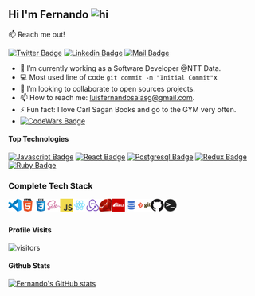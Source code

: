 ## Hi I'm Fernando <img src="https://user-images.githubusercontent.com/1303154/88677602-1635ba80-d120-11ea-84d8-d263ba5fc3c0.gif" width="28px" alt="hi">


:mailbox: Reach me out!

[![Twitter Badge](https://img.shields.io/badge/-@FernandoSalas-1ca0f1?style=flat&labelColor=1ca0f1&logo=twitter&logoColor=white&link=https://twitter.com/FernandoSalasD4)](https://twitter.com/FernandoSalasD4) 
[![Linkedin Badge](https://img.shields.io/badge/-FernandoSalas-0e76a8?style=flat&labelColor=0e76a8&logo=linkedin&logoColor=white)](https://www.linkedin.com/in/luisfernandosalasgave/) 
[![Mail Badge](https://img.shields.io/badge/-FernandoSalas-c0392b?style=flat&labelColor=c0392b&logo=gmail&logoColor=white)](mailto:luisfernandosalasg@gmail.com)

<!-- TODO: Add last video link -->

- 🔭 I’m currently working as a Software Developer @NTT Data.
- :computer: Most used line of code `git commit -m "Initial Commit"`x
- 🤔 I’m looking to collaborate to open sources projects.
- 📫 How to reach me: luisfernandosalasg@gmail.com.
- ⚡ Fun fact: I love Carl Sagan Books and go to the GYM very often.
- [![CodeWars Badge](https://www.codewars.com/users/LuisSalas94/badges/micro)](#)

#### Top Technologies

<!-- TODO: Make technologies links takes you to repositories -->

[![Javascript Badge](https://img.shields.io/badge/-Javascript-F0DB4F?style=for-the-badge&labelColor=black&logo=javascript&logoColor=F0DB4F)](#) 
[![React Badge](https://img.shields.io/badge/-React-61DBFB?style=for-the-badge&labelColor=black&logo=react&logoColor=61DBFB)](#) 
[![Postgresql Badge](https://img.shields.io/badge/-MySQL-305d8d?style=for-the-badge&labelColor=black&logo=mysql&logoColor=305d8d)](#) 
[![Redux Badge](https://img.shields.io/badge/-Redux-7248b6?style=for-the-badge&labelColor=black&logo=redux&logoColor=7248b6)](#) 
[![Ruby Badge](https://img.shields.io/badge/-Ruby-ab1303?style=for-the-badge&labelColor=black&logo=ruby&logoColor=ab1303)](#)


### Complete Tech Stack

<img align="left" alt="Visual Studio Code" width="26px" src="https://raw.githubusercontent.com/github/explore/80688e429a7d4ef2fca1e82350fe8e3517d3494d/topics/visual-studio-code/visual-studio-code.png" />
<img align="left" alt="HTML5" width="26px" src="https://raw.githubusercontent.com/github/explore/80688e429a7d4ef2fca1e82350fe8e3517d3494d/topics/html/html.png" />
<img align="left" alt="CSS3" width="26px" src="https://raw.githubusercontent.com/github/explore/80688e429a7d4ef2fca1e82350fe8e3517d3494d/topics/css/css.png" />
<img align="left" alt="CSS3" width="26px" src="https://raw.githubusercontent.com/github/explore/80688e429a7d4ef2fca1e82350fe8e3517d3494d/topics/sass/sass.png"/>
<img align="left" alt="JavaScript" width="26px" src="https://raw.githubusercontent.com/github/explore/80688e429a7d4ef2fca1e82350fe8e3517d3494d/topics/javascript/javascript.png" />
<img align="left" alt="JavaScript" width="26px" src="https://raw.githubusercontent.com/github/explore/80688e429a7d4ef2fca1e82350fe8e3517d3494d/topics/react/react.png"/>
<img align="left" alt="JavaScript" width="26px" src="https://raw.githubusercontent.com/github/explore/80688e429a7d4ef2fca1e82350fe8e3517d3494d/topics/redux/redux.png"/>
<img align="left" alt="JavaScript" width="26px" src="https://raw.githubusercontent.com/github/explore/80688e429a7d4ef2fca1e82350fe8e3517d3494d/topics/ruby/ruby.png"/>
<img align="left" alt="JavaScript" width="26px" src="https://raw.githubusercontent.com/github/explore/80688e429a7d4ef2fca1e82350fe8e3517d3494d/topics/rails/rails.png"/>
<img align="left" alt="JavaScript" width="26px" src="https://raw.githubusercontent.com/github/explore/80688e429a7d4ef2fca1e82350fe8e3517d3494d/topics/sql/sql.png"/>
<img align="left" alt="Git" width="26px" src="https://raw.githubusercontent.com/github/explore/80688e429a7d4ef2fca1e82350fe8e3517d3494d/topics/git/git.png" />
<img align="left" alt="GitHub" width="26px" src="https://raw.githubusercontent.com/github/explore/78df643247d429f6cc873026c0622819ad797942/topics/github/github.png" />
<img align="left" alt="Terminal" width="26px" src="https://raw.githubusercontent.com/github/explore/80688e429a7d4ef2fca1e82350fe8e3517d3494d/topics/terminal/terminal.png" />

<br />
<br />


#### Profile Visits

![visitors](https://visitor-badge.glitch.me/badge?page_id=LuisSalas94.LuisSalas94&left_color=green&right_color=red)


 
#### Github Stats
[![Fernando's GitHub stats](https://github-readme-stats.vercel.app/api?username=LuisSalas94&theme=gruvbox)](https://github.com/anuraghazra/github-readme-stats)




